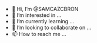 - 👋 Hi, I’m @SAMCAZCBRON
- 👀 I’m interested in ...
- 🌱 I’m currently learning ...
- 💞️ I’m looking to collaborate on ...
- 📫 How to reach me ...

<!---
SAMCAZCBRON/SAMCAZCBRON is a ✨ special ✨ repository because its `README.md` (this file) appears on your GitHub profile.
You can click the Preview link to take a look at your changes.
--->
